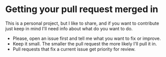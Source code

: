 # Getting your pull request merged in

This is a personal project, but I like to share, and if you want to contribute
just keep in mind I'll need info about what do you want to do.

* Please, open an issue first and tell me what you want to fix or improve.
* Keep it small. The smaller the pull request the more likely I'll pull it in.
* Pull requests that fix a current issue get priority for review.

